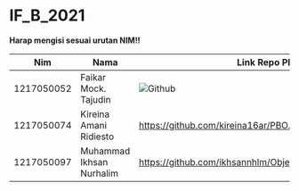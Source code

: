 # IF_B_2021
<b>Harap mengisi sesuai urutan NIM!!</b>

| Nim | Nama | Link Repo PBO |
|-----|------|---------------|
| 1217050052 | Faikar Mock. Tajudin | ![Github](https://github.com/Fr0faive/TugasOOP_Pilar) |
| 1217050074 | Kireina Amani Ridiesto | https://github.com/kireina16ar/PBO.git |
| 1217050097 | Muhammad Ikhsan Nurhalim | https://github.com/ikhsannhlm/Object_Oriented_Programming |
